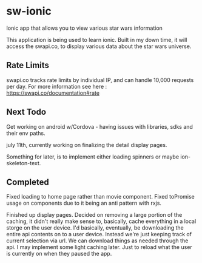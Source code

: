 # sw-ionic
Ionic app that allows you to view various star wars information


This application is being used to learn ionic. 
Built in my down time, it will access the swapi.co, to display various data about the star wars universe. 

Rate Limits 
------------
swapi.co tracks rate limits by individual IP, and can handle 10,000 requests per day. 
For more information see here : https://swapi.co/documentation#rate


Next Todo
-----------

Get working on android w/Cordova - having issues with libraries, sdks and their env paths.

july 11th, currently working on finalizing the detail display pages. 

Something for later, is to implement either loading spinners or maybe ion-skeleton-text.

Completed
----------

Fixed loading to home page rather than movie component. 
Fixed toPromise usage on components due to it being an anti pattern with rxjs.

Finished up display pages. 
Decided on removing a large portion of the caching, it didn't really make sense to, basically, cache everything in a local storge on the user device. I'd basically, eventually, be downloading the entire api contents on to a user device. Instead we're just keeping track of current selection via url. We can download things as needed through the api. 
I may implement some light caching later. Just to reload what the user is currently on when they paused the app. 
